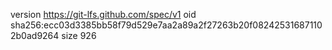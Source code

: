 version https://git-lfs.github.com/spec/v1
oid sha256:ecc03d3385bb58f79d529e7aa2a89a2f27263b20f082425316871102b0ad9264
size 926
